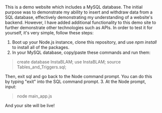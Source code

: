 This is a demo website which includes a MySQL database. The initial purpose was to demonstrate my ability to insert and withdraw data from a SQL database, effectively demonstrating my understanding of a website's backend. However, I have added additional functionality to this demo site to further demonstrate other technologies such as APIs. In order to test it for yourself, it's very simple, follow these steps:

1. Boot up your Node.js instance, clone this repository, and use *npm install* to install all of the packages.
2. In your MySQL database, copy/paste these commands and run them:
> create database InstaBLAM;
> use InstaBLAM;
> source Tables_and_Triggers.sql;  

Then, exit sql and go back to the Node command prompt. You can do this by typing "exit" into the SQL command prompt.
3. At the Node prompt, input:
> node main_app.js

And your site will be live!
